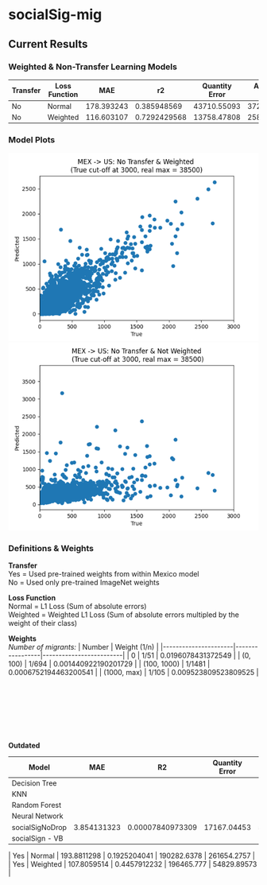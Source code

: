 # socialSig-mig

## Current Results

### Weighted & Non-Transfer Learning Models


| Transfer |  Loss Function	|     MAE	  |      r2       |	 Quantity Error	 |  Allocation Error  |
|----------|----------------|-------------|---------------|------------------|--------------------|
|    No	   |     Normal	    | 178.393243  |	0.385948569   |	  43710.55093	 |    372124.0986     |
|    No	   |    Weighted	| 116.603107  |	0.7292429568  |	  13758.47808	 |    258043.3642     |


### Model Plots

<img src="./model_plots/nt_w.png">

<!-- <img src="./model_plots/t_w.png"> -->

<img src="./model_plots/nt_nw.png">

<!-- <img src="./model_plots/t_nw.png"> -->



### Definitions & Weights

**Transfer** <br/>
Yes = Used pre-trained weights from within Mexico model<br/>
No = Used only pre-trained ImageNet weights


**Loss Function** <br/>
Normal = L1 Loss (Sum of absolute errors) <br/>
Weighted = Weighted L1 Loss (Sum of absolute errors multipled by the weight of their class)
		
		
		
		
**Weights**  
*Number of migrants:*  |     Number      |    Weight (1/n)         |
|----------------------|-----------------|-------------------------|
|          0	       |     1/51	     |   0.0196078431372549    |
|       (0, 100)	   |     1/694	     |   0.001440922190201729  |
|      (100, 1000)	   |     1/1481	     |   0.0006752194463200541 |
|     (1000, max)	   |     1/105	     |   0.009523809523809525  |




<br>
<br>
<br>
<br>
<br>
<br>


**Outdated**  

|       Model	    |       MAE	     |          R2	     |  Quantity Error	|  Allocation Error  |
|-------------------|----------------|-------------------|------------------|--------------------|
| Decision Tree	    |              	 |              	 |                  |                    |
| KNN	            |                |              	 |          	    |                    |
| Random Forest	    |              	 |              	 |              	|                    |
| Neural Network	|              	 |              	 |              	|                    |
| socialSigNoDrop	|  3.854131323	 |  0.00007840973309 |    17167.04453	|     59915.58194    |
| socialSign - VB	|          	     |          	     |          	    |                    |




|   Yes	   |     Normal	    | 193.8811298 |	0.1925204041  |	  190282.6378	 |    261654.2757     |
|   Yes	   |    Weighted	| 107.8059514 |	0.4457912232  |	  196465.777	 |    54829.89573     |

